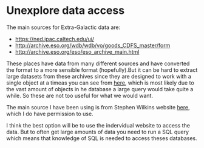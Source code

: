 # Unexplore data access

The main sources for Extra-Galactic data are:
 - https://ned.ipac.caltech.edu/ui/
 - http://archive.eso.org/wdb/wdb/vo/goods_CDFS_master/form
 - http://archive.eso.org/eso/eso_archive_main.html

These places have data from many different sources and have converted the format to a more sensible format (hopefully).But it can be hard to extract large datasets from these archives since they are designed to work with a single object at a timeas you can see from [here][NEDhelp], which is most likely due to the vast amount of objects in he database a large query would take quite a while. So these are not too useful for what we would want.

The main source I have been using is from Stephen Wilkins website [here][SWwebsite], which I do have permission to use.

I think the best option will be to use the indervidual website to access the data. But to often get large amounts of data you need to run a SQL query which means that knowledge of SQL is needed to access theses databases.

   [NEDhelp]:   <https://ned.ipac.caltech.edu/help/object_help.html>
   [SWwebsite]: <http://users.sussex.ac.uk/~sw376/KnownUniverse/universe.html>
